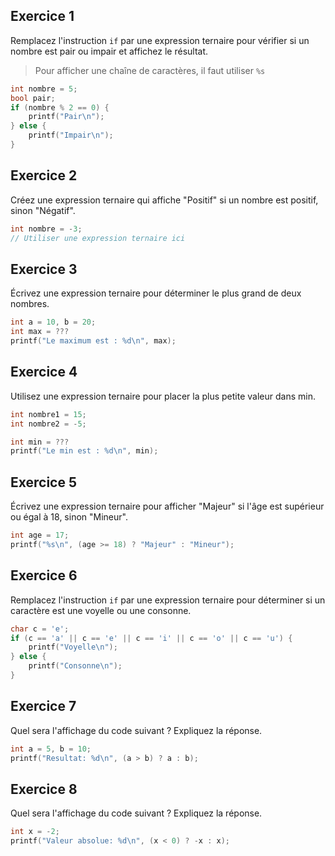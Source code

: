 ## Exercice 1
Remplacez l'instruction `if` par une expression ternaire pour vérifier si un nombre est pair ou impair et affichez le résultat.

>Pour afficher une chaîne de caractères, il faut utiliser `%s`

```c
int nombre = 5;
bool pair;
if (nombre % 2 == 0) {
    printf("Pair\n");
} else {
    printf("Impair\n");
}
```

## Exercice 2
Créez une expression ternaire qui affiche "Positif" si un nombre est positif, sinon "Négatif".
```c
int nombre = -3;
// Utiliser une expression ternaire ici
```

## Exercice 3
Écrivez une expression ternaire pour déterminer le plus grand de deux nombres.
```c
int a = 10, b = 20;
int max = ???
printf("Le maximum est : %d\n", max);
```

## Exercice 4
Utilisez une expression ternaire pour placer la plus petite valeur dans min.
```c
int nombre1 = 15;
int nombre2 = -5;

int min = ???
printf("Le min est : %d\n", min);
```

## Exercice 5
Écrivez une expression ternaire pour afficher "Majeur" si l'âge est supérieur ou égal à 18, sinon "Mineur".
```c
int age = 17;
printf("%s\n", (age >= 18) ? "Majeur" : "Mineur");
```

## Exercice 6
Remplacez l'instruction `if` par une expression ternaire pour déterminer si un caractère est une voyelle ou une consonne.
```c
char c = 'e';
if (c == 'a' || c == 'e' || c == 'i' || c == 'o' || c == 'u') {
    printf("Voyelle\n");
} else {
    printf("Consonne\n");
}
```

## Exercice 7
Quel sera l'affichage du code suivant ? Expliquez la réponse.
```c
int a = 5, b = 10;
printf("Resultat: %d\n", (a > b) ? a : b);
```

## Exercice 8
Quel sera l'affichage du code suivant ? Expliquez la réponse.
```c
int x = -2;
printf("Valeur absolue: %d\n", (x < 0) ? -x : x);
```

